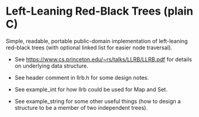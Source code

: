 # Left-Leaning Red-Black Trees (plain C) #

Simple, readable, portable public-domain implementation of
left-leaning red-black trees (with optional linked list for easier
node traversal).

* See https://www.cs.princeton.edu/~rs/talks/LLRB/LLRB.pdf for details
  on underlying data structure.

* See header comment in llrb.h for some design notes.

* See example_int for how llrb could be used for Map and Set.

* See example_string for some other useful things (how to design a
  structure to be a member of two independent trees).
